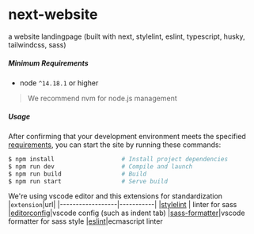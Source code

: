 # next-website
a website landingpage (built with next, stylelint, eslint, typescript, husky, tailwindcss, sass)

##### Minimum Requirements
* node `^14.18.1` or higher
> We recommend nvm for node.js management

##### Usage

After confirming that your development environment meets the specified [requirements](#requirements),
you can start the site by running these commands:

```bash
$ npm install                   # Install project dependencies
$ npm run dev                   # Compile and launch
$ npm run build                 # Build
$ npm run start                 # Serve build
```

We're using vscode editor and this extensions for standardization
|`extension`|url|
|------------------|-----------|
|[stylelint](https://marketplace.visualstudio.com/items?itemName=stylelint.vscode-stylelint) | linter for sass
|[editorconfig](https://marketplace.visualstudio.com/items?itemName=EditorConfig.EditorConfig)|vscode config (such as indent tab)
|[sass-formatter](https://marketplace.visualstudio.com/items?itemName=sibiraj-s.vscode-scss-formatter)|vscode formatter for sass style
|[eslint](https://marketplace.visualstudio.com/items?itemName=dbaeumer.vscode-eslint)|ecmascript linter
